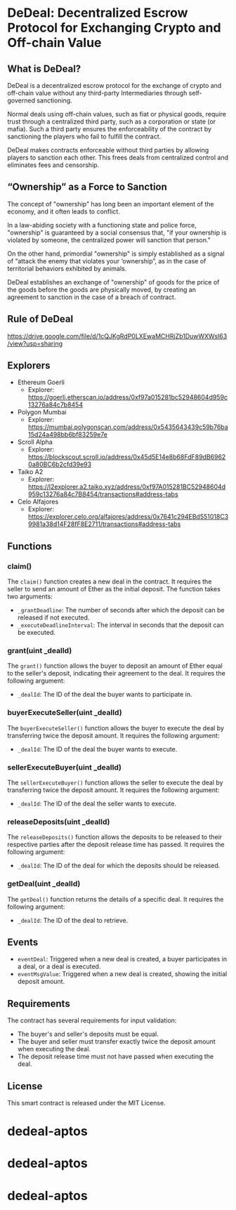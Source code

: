# DeDeal: Decentralized Escrow Protocol for Exchanging Crypto and Off-chain Value

## What is DeDeal?

DeDeal is a decentralized escrow protocol for the exchange of crypto and off-chain value without any third-party Intermediaries through self-governed sanctioning.

Normal deals using off-chain values, such as fiat or physical goods, require trust through a centralized third party, such as a corporation or state (or mafia). Such a third party ensures the enforceability of the contract by sanctioning the players who fail to fulfill the contract.

DeDeal makes contracts enforceable without third parties by allowing players to sanction each other. This frees deals from centralized control and eliminates fees and censorship.

## “Ownership” as a Force to Sanction
The concept of "ownership" has long been an important element of the economy, and it often leads to conflict.

In a law-abiding society with a functioning state and police force, "ownership" is guaranteed by a social consensus that, "if your ownership is violated by someone, the centralized power will sanction that person."

On the other hand, primordial "ownership" is simply established as a signal of “attack the enemy that violates your ‘ownership”, as in the case of territorial behaviors exhibited by animals.

DeDeal establishes an exchange of "ownership" of goods for the price of the goods before the goods are physically moved, by creating an agreement to sanction in the case of a breach of contract.

## Rule of DeDeal
https://drive.google.com/file/d/1cQJKgRdP0LXEwaMCHRjZb1DuwWXWsI63/view?usp=sharing

## Explorers

- Ethereum Goerli
    - Explorer: https://goerli.etherscan.io/address/0xf97a015281bc52948604d959c13276a84c7b8454
- Polygon Mumbai
    - Explorer: https://mumbai.polygonscan.com/address/0x5435643439c59b76ba15d24a498bb6bf83259e7e
- Scroll Alpha
    - Explorer: https://blockscout.scroll.io/address/0x45d5E14e8b68FdF89dB69620a80BC6b2cfd39e93
- Taiko A2
    - Explorer: https://l2explorer.a2.taiko.xyz/address/0xf97A015281BC52948604d959c13276a84c7B8454/transactions#address-tabs
- Celo Alfajores
    - Explorer: https://explorer.celo.org/alfajores/address/0x7641c294EBd551018C39981a38d14F28fF8E2711/transactions#address-tabs


## Functions

### claim()

The `claim()` function creates a new deal in the contract. It requires the seller to send an amount of Ether as the initial deposit. The function takes two arguments:

- `_grantDeadline`: The number of seconds after which the deposit can be released if not executed.
- `_executeDeadlineInterval`: The interval in seconds that the deposit can be executed.

### grant(uint _dealId)

The `grant()` function allows the buyer to deposit an amount of Ether equal to the seller's deposit, indicating their agreement to the deal. It requires the following argument:

- `_dealId`: The ID of the deal the buyer wants to participate in.

### buyerExecuteSeller(uint _dealId)

The `buyerExecuteSeller()` function allows the buyer to execute the deal by transferring twice the deposit amount. It requires the following argument:

- `_dealId`: The ID of the deal the buyer wants to execute.

### sellerExecuteBuyer(uint _dealId)

The `sellerExecuteBuyer()` function allows the seller to execute the deal by transferring twice the deposit amount. It requires the following argument:

- `_dealId`: The ID of the deal the seller wants to execute.

### releaseDeposits(uint _dealId)

The `releaseDeposits()` function allows the deposits to be released to their respective parties after the deposit release time has passed. It requires the following argument:

- `_dealId`: The ID of the deal for which the deposits should be released.

### getDeal(uint _dealId)

The `getDeal()` function returns the details of a specific deal. It requires the following argument:

- `_dealId`: The ID of the deal to retrieve.

## Events

- `eventDeal`: Triggered when a new deal is created, a buyer participates in a deal, or a deal is executed.
- `eventMsgValue`: Triggered when a new deal is created, showing the initial deposit amount.

## Requirements

The contract has several requirements for input validation:

- The buyer's and seller's deposits must be equal.
- The buyer and seller must transfer exactly twice the deposit amount when executing the deal.
- The deposit release time must not have passed when executing the deal.

## License

This smart contract is released under the MIT License.
# dedeal-aptos
# dedeal-aptos
# dedeal-aptos

